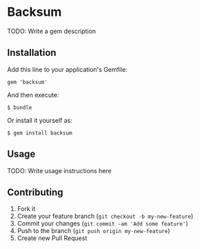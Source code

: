 # Backsum

TODO: Write a gem description

## Installation

Add this line to your application's Gemfile:

    gem 'backsum'

And then execute:

    $ bundle

Or install it yourself as:

    $ gem install backsum

## Usage

TODO: Write usage instructions here

## Contributing

1. Fork it
2. Create your feature branch (`git checkout -b my-new-feature`)
3. Commit your changes (`git commit -am 'Add some feature'`)
4. Push to the branch (`git push origin my-new-feature`)
5. Create new Pull Request
